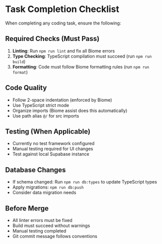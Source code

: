 # Task Completion Checklist

When completing any coding task, ensure the following:

## Required Checks (Must Pass)
1. **Linting**: Run `npm run lint` and fix all Biome errors
2. **Type Checking**: TypeScript compilation must succeed (run `npm run build`)
3. **Formatting**: Code must follow Biome formatting rules (run `npm run format`)

## Code Quality
- Follow 2-space indentation (enforced by Biome)
- Use TypeScript strict mode
- Organize imports (Biome assist does this automatically)
- Use path alias `@/` for src imports

## Testing (When Applicable)
- Currently no test framework configured
- Manual testing required for UI changes
- Test against local Supabase instance

## Database Changes
- If schema changed: Run `npm run db:types` to update TypeScript types
- Apply migrations: `npm run db:push`
- Consider data migration needs

## Before Merge
- All linter errors must be fixed
- Build must succeed without warnings
- Manual testing completed
- Git commit message follows conventions

